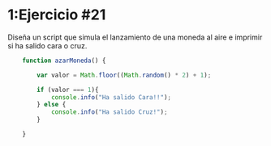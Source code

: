 # 1:Ejercicio #21

Diseña un script que simula el lanzamiento de una moneda al aire e imprimir si ha salido cara o cruz.

```javascript
    function azarMoneda() {

        var valor = Math.floor((Math.random() * 2) + 1);

        if (valor === 1){
            console.info("Ha salido Cara!!");
        } else {
            console.info("Ha salido Cruz!");
        }

    }
```





